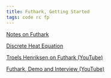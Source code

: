 ```yaml
---
title: Futhark, Getting Started
tags: code rc fp
---
```



[Notes on Futhark](https://minilatex.lamdera.app/100)

[Discrete Heat Equation](https://github.com/jxxcarlson/heat-futhark)

[Troels Henriksen on Futhark (YouTube)](https://www.youtube.com/embed/2dvhUZTlhEA)

[Futhark, Demo and Interview (YouTube)](https://www.youtube.com/embed/uo8iNfRBErI)
